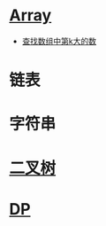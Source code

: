 # [Array](./src/Leetcode/Array/)
- [查找数组中第k大的数](./src/Leetcode/Array/L_215_Kth_Largest_Element_in_an_Array.java)

# 链表

# 字符串

# [二叉树](./src/Leetcode/Tree)

# [DP](./src/Leetcode/DP)

